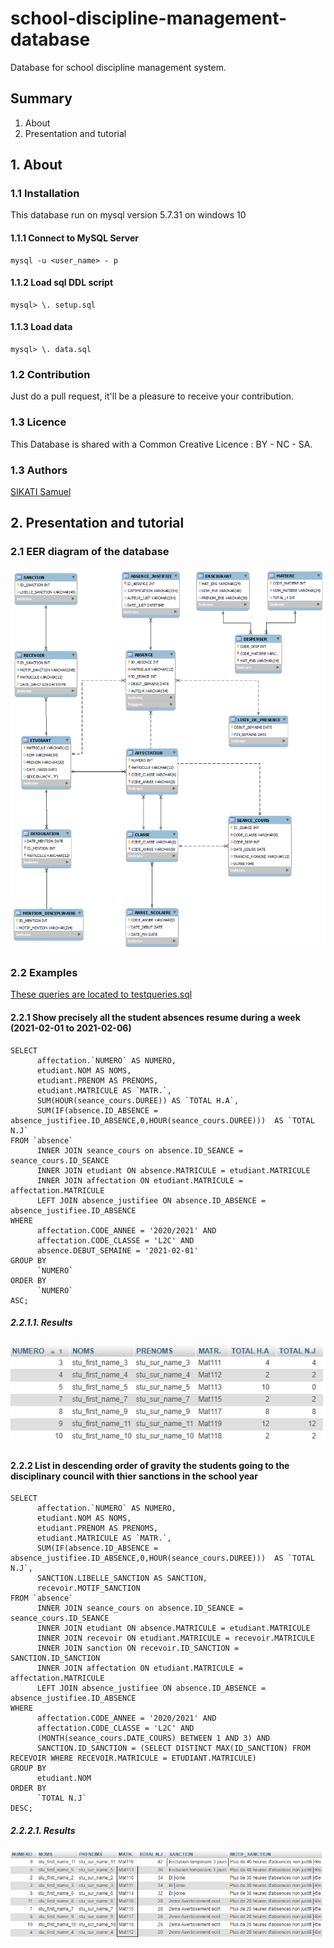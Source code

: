 # school-discipline-management-database

Database for school discipline management system.

## Summary

1. About
2. Presentation and tutorial

## 1. About

### 1.1 Installation

This database run on mysql version 5.7.31 on windows 10

#### 1.1.1 Connect to MySQL Server

```mysql
mysql -u <user_name> - p
```

#### 1.1.2 Load sql DDL script

```mysql
mysql> \. setup.sql
```

#### 1.1.3 Load data

```mysql
mysql> \. data.sql
```

### 1.2 Contribution

Just do a pull request, it'll be a pleasure to receive your contribution.

### 1.3 Licence

This Database is shared with a Common Creative Licence : BY - NC - SA.

### 1.3 Authors

[SIKATI Samuel](https://linkedin.com/in/samuel-sikati-kenmogne-57953a1b7)

## 2. Presentation and tutorial

### 2.1 EER diagram of the database

![EER-PDM-Diagram](img/EER-diagram.png)

### 2.2 Examples

[These queries are located to testqueries.sql](testqueries.sql)

#### 2.2.1 Show precisely all the student absences resume during a week (2021-02-01 to 2021-02-06)

```mysql
SELECT 
      affectation.`NUMERO` AS NUMERO,
      etudiant.NOM AS NOMS,
      etudiant.PRENOM AS PRENOMS,
      etudiant.MATRICULE AS `MATR.`,
      SUM(HOUR(seance_cours.DUREE)) AS `TOTAL H.A`,
      SUM(IF(absence.ID_ABSENCE = absence_justifiee.ID_ABSENCE,0,HOUR(seance_cours.DUREE)))  AS `TOTAL N.J`
FROM `absence` 
      INNER JOIN seance_cours on absence.ID_SEANCE = seance_cours.ID_SEANCE 
      INNER JOIN etudiant ON absence.MATRICULE = etudiant.MATRICULE 
      INNER JOIN affectation ON etudiant.MATRICULE = affectation.MATRICULE
      LEFT JOIN absence_justifiee ON absence.ID_ABSENCE = absence_justifiee.ID_ABSENCE 
WHERE
      affectation.CODE_ANNEE = '2020/2021' AND
      affectation.CODE_CLASSE = 'L2C' AND
      absence.DEBUT_SEMAINE = '2021-02-01'
GROUP BY 
      `NUMERO` 
ORDER BY 
      `NUMERO` 
ASC;
```

##### 2.2.1.1. Results

![query_2_2_1_result](img/query_2_2_1_result.png)

#### 2.2.2 List in descending order of gravity  the students going to the disciplinary council with thier sanctions in the school year

```mysql
SELECT 
      affectation.`NUMERO` AS NUMERO,
      etudiant.NOM AS NOMS,
      etudiant.PRENOM AS PRENOMS,
      etudiant.MATRICULE AS `MATR.`,
      SUM(IF(absence.ID_ABSENCE = absence_justifiee.ID_ABSENCE,0,HOUR(seance_cours.DUREE)))  AS `TOTAL N.J`, 
      SANCTION.LIBELLE_SANCTION AS SANCTION,
      recevoir.MOTIF_SANCTION
FROM `absence` 
      INNER JOIN seance_cours on absence.ID_SEANCE = seance_cours.ID_SEANCE 
      INNER JOIN etudiant ON absence.MATRICULE = etudiant.MATRICULE
      INNER JOIN recevoir ON etudiant.MATRICULE = recevoir.MATRICULE
      INNER JOIN sanction ON recevoir.ID_SANCTION = SANCTION.ID_SANCTION
      INNER JOIN affectation ON etudiant.MATRICULE = affectation.MATRICULE
      LEFT JOIN absence_justifiee ON absence.ID_ABSENCE = absence_justifiee.ID_ABSENCE 
WHERE
      affectation.CODE_ANNEE = '2020/2021' AND
      affectation.CODE_CLASSE = 'L2C' AND
      (MONTH(seance_cours.DATE_COURS) BETWEEN 1 AND 3) AND
      SANCTION.ID_SANCTION = (SELECT DISTINCT MAX(ID_SANCTION) FROM RECEVOIR WHERE RECEVOIR.MATRICULE = ETUDIANT.MATRICULE)
GROUP BY 
      etudiant.NOM 
ORDER BY 
      `TOTAL N.J` 
DESC;
```

##### 2.2.2.1. Results

![query_2_2_2_result](img/query_2_2_2_result.png)
